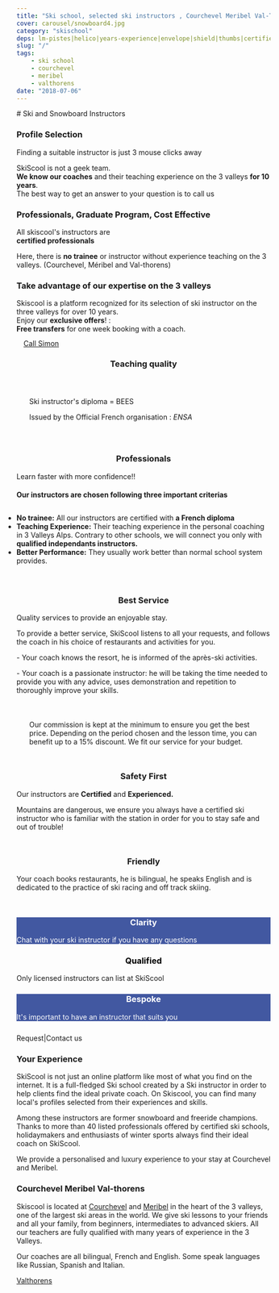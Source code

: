 ```yaml
---
title: "Ski school, selected ski instructors , Courchevel Meribel Val-Thorens"
cover: carousel/snowboard4.jpg
category: "skischool"
deps: lm-pistes|helico|years-experience|envelope|shield|thumbs|certified|guide
slug: "/"
tags:
    - ski school
    - courchevel
    - meribel
    - valthorens
date: "2018-07-06"
---
```


# Ski and Snowboard Instructors


<div class="container">
  <!-- Start of First section -->
  <div class="md-grid">
<!-- Start Call section 1 -->


<div class="md-grid expertise__container">

  <!-- first col item -->
  <div class="md-cell md-cell--4 md-cell--8-tablet">
<imgtest data="guide.png" height="75" width="200px" directory="pages" alt="Courchevel"></imgtest>
<div class="md-grid md-cell--6-tablet">
  <h3 class="h3">Profile Selection</h3>
    <p>Finding a suitable instructor is just 3 mouse clicks away</p> <p>SkiScool is not a geek team.<br> <b>We know our coaches</b> and their teaching experience on the 3 valleys <b>for 10 years</b>. <br>The best way to get an answer to your question is to call us</p>
  </div>
</div>
 
 
<div class="md-cell md-cell--4 md-cell--8-tablet">
 <imgtest data="certified.png" height="75" width="200px" directory="pages" alt="Courchevel"></imgtest>
 <div class="md-grid md-cell--6-tablet">
<h3 class="h3">Professionals, Graduate Program, Cost Effective</h3>
 <p>All skiscool's instructors are <br><b>certified professionals</b></p>
 <p>Here, there is <b>no trainee</b> or instructor without experience teaching on the 3 valleys.  (Courchevel, Méribel and Val-thorens)</p>
</div>
</div>

<div class="md-cell md-cell--4 md-cell--8-tablet">
  <imgtest data="years-experience.png" height="75" width="200px" directory="pages" alt="Courchevel"></imgtest>
<div class="md-grid md-cell--6-tablet">
  <h3 class="h3">Take advantage of our expertise on the 3 valleys</h3> <p>Skiscool is a platform recognized for its selection of ski instructor on the three valleys for over 10 years.<br> Enjoy our <b>exclusive offers</b>! :<br> <b>Free transfers</b> for one week booking with a coach.</p>
  </div> 
</div>
</div>

<div class="md-grid md-grid--stacked">
<!-- Start Call  stacked section -->
<buttontest type="awesome" icon="phone-square h1 md-cell" cls="md-grid btn md-cell md-cell--3 md-cell--2-tablet md-cell--2-phone md-cell--middle" style="margin: 1em;border-radius: 5%;">
<a href="tel:France+33675505209" class="h3" style="line-height: 1;"> Call Simon</a>
</buttontest>
 


<h3 style="text-align:center;">Teaching quality</h3>
<div class="md-cell md-cell--12 md-cell--8-tablet md-cell--4-phone" style="margin-bottom: 5%;padding: 5%">
<p>Ski instructor's diploma = BEES <br/></p>
<p> Issued by the Official French organisation :  <em>ENSA</em></p>
</div>

<h3 style="text-align:center;">Professionals</h3>
<div class="md-grid" style="margin-bottom: 10%;">
<div class="md-cell md-cell--6-tablet md-cell--9">
<p>Learn faster with more confidence!!</p>
<h4>Our instructors are chosen following three important criterias</h4>
<ul style="padding: 10px 0px;">
<li><b>No trainee:</b> All our instructors are certified with <b>a French diploma</b></li>
<li><b>Teaching Experience:</b> Their teaching experience in the personal coaching in 3 Valleys Alps. Contrary to other schools, we will connect you only with <b>qualified independants instructors.</b></li>
<li><b>Better Performance:</b> They usually work better than normal school system provides.</li>
</ul>
</div>
<div class="md-grid md-cell md-cell--2-tablet md-cell--3  md-cell--4-phone">
<imgtest data="certified.png" height="75" width="70px" directory="pages" alt="Courchevel" ></imgtest>
</div>
</div>


<h3 style="text-align:center;">Best Service</h3>
<div class="md-grid" style="margin-bottom: 10%;">
<div class="md-grid md-cell md-cell--2-tablet md-cell--3 md-cell--4-phone">
<imgtest data="lm-pistes.jpg" height="75" width="300px" directory="pages" alt="service client"></imgtest>
</div>

<div class="md-cell md-cell--6-tablet md-cell--9">
<p> Quality services to provide an enjoyable stay.</p> 
<p>To provide a better service, SkiScool listens to all your requests, and follows the coach in his choice of restaurants and activities for you.</p>
<p> - Your coach knows the resort, he is informed of the après-ski activities. </p>
<p> - Your coach is a passionate instructor: he will be taking the time needed to provide you with any advice, uses demonstration and repetition to thoroughly improve your skills.</p>
</div> 
</div> 

<div style="margin:10% 5%;" class="md-grid md-cell--12 md-cell--middle">
<p class="h3">
<i class="fa fa-quote-left"></i>
 Our commission is kept at the minimum to ensure you get the best price. Depending on the period chosen and the lesson time, you can benefit up to a 15% discount. We fit our service for your budget. 
<i class="fa fa-quote-right"></i>
</p>
</div>

<h3 style="text-align:center;">Safety First</h3>
<div class="md-grid" style="margin-bottom: 10%;">
<div class="md-grid md-cell md-cell--2-tablet md-cell--3 md-cell--4-phone">
<imgtest data="helico.jpg" height="75" width="300px" directory="pages" alt="service client"></imgtest>
</div>

<div class="md-cell md-cell--6-tablet md-cell--9">
<p>Our instructors are <b>Certified</b> and <b>Experienced.</b>
<p>Mountains are dangerous, we ensure you always have a certified ski instructor who is familiar with the station in order for you to stay safe and out of trouble!</p>
</div>
</div>

<!-- Start Section -->
<h3 style="text-align:center;">Friendly</h3>
<div class="md-grid" style="margin-bottom: 10%;">
<div class="md-cell md-cell--6-tablet md-cell--9">

<p>Your coach books restaurants, he is bilingual, he speaks English and is dedicated to the practice of ski racing and off track skiing.</p>
</div>

<div class="md-grid md-cell md-cell--2-tablet md-cell--3 md-cell--4-phone">
<imgtest data="years-experience.png" height="75" width="300px" directory="pages" alt="Courchevel"></imgtest>
</div>
</div>
<!-- End Section -->


<!-- Start FB Section -->
<div class="md-grid">
<reactfb language="fr" newDivName="sel" appId="562112907171338" type="post" desc="Private ski instructor courchevel 1850 Dubai - courchevel"/></reactfb>
</div>
<!-- End FB Section -->

<div class="md-grid md-cell--middle">
<div id="questions" style="background-color: rgb(66, 88, 161);flex:1;" class="md-paper md-paper--1 md-grid md-grid--stacked md-cell md-cell--4">
<imgtest data="envelope.jpg" maxwidth="200px" class="boxshad rounded bg-white"  height="75" directory="pages" alt="Courchevel"></imgtest>
<h3 style="color: #fff; text-align:center;"><b>Clarity</b></h3>
<p style="color: #fff;">Chat with your ski instructor if you have any questions</p>
</div>

<div id="topQualification" style="flex:1;" class="md-paper md-paper--1 md-grid md-grid--stacked md-cell md-cell--4">
<imgtest data="shield.png" maxwidth="200px" class="boxshad rounded bg-white"  height="75" directory="pages" alt="Courchevel"></imgtest>
<h3 style="color:black; text-align:center;"><b>Qualified</b></h3>
<p>Only licensed instructors can list at SkiScool</p>
</div>

<div id="thumbsUp" style="background-color: rgb(66, 88, 161);flex:1;" class="md-grid--stacked md-paper md-paper--1 md-grid md-cell md-cell--4">
<imgtest data="thumbs.jpg" maxwidth="200px" class="boxshad rounded bg-white"  height="75" directory="pages" alt="Courchevel"></imgtest>
<h3 style="color: #fff; text-align:center;"><b>Bespoke</b></h3>
<p style="color: #fff;">It's important to have an instructor that suits you</p>
</div>
</div>


<div style="justify-content:space-around;align-items: center;margin-top: 5%" class="md-paper md-paper--1 md-grid md-cell--middle"><email href="simon_skiscoolO0Ocom?subject=question">Request</email><span class="px2">|</span><email href="simon_skiscoolO0Ocom?subject=question">Contact us</email>
</div>

<div class="md-paper" style="margin-bottom: 4%;">
<h3>Your Experience</h3>
<p>SkiScool is not just an online platform like most of what you find on the internet. It is a full-fledged Ski school created by a Ski instructor in order to help clients find the ideal private coach. On Skiscool, you can find many local's profiles selected from their experiences and skills.</p>

<p>Among these instructors are former snowboard and freeride champions. Thanks to more than 40 listed professionals offered by certified ski schools, holidaymakers and enthusiasts of winter sports always find their ideal coach on SkiScool.</p>

We provide a personalised and luxury experience to your stay at Courchevel and Meribel.
</div>


<div style="margin-bottom: 4%;">
<h3>Courchevel Meribel Val-thorens</h3>
<p>Skiscool is located at <a href='Map/Courchevel' title='Courchevel'>Courchevel</a> and <a href='Map/Meribel' title='Meribel'>Meribel</a> in the heart of the 3 valleys, one of the largest ski areas in the world. We give ski lessons to your friends and all your family, from beginners, intermediates to advanced skiers.  
All our teachers are fully qualified with many years of experience in the 3 Valleys.</p> 

<p>Our coaches are all bilingual, French and English. Some speak languages like Russian, Spanish and Italian.</p> <a href='Map/Valthorens' title='Valthorens'>Valthorens</a>
</div>
<!-- End Call  stacked section -->
</div>

<!-- End Call section 1 -->
</div>
<!-- End Section -->
</div>